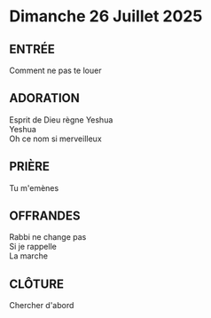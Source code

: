 # Dimanche 26 Juillet 2025

## ENTRÉE        
Comment ne pas te louer  

## ADORATION        
Esprit de Dieu règne
Yeshua  
Yeshua  
Oh ce nom si merveilleux  

## PRIÈRE
Tu m'emènes  

## OFFRANDES        
Rabbi ne change pas  
Si je rappelle  
La marche  

## CLÔTURE    
Chercher d'abord  
